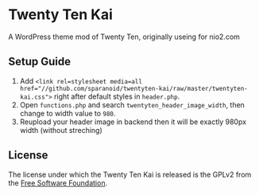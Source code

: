 Twenty Ten Kai
==============

A WordPress theme mod of Twenty Ten, originally useing for nio2.com

Setup Guide
-----------

1. Add `<link rel=stylesheet media=all href="//github.com/sparanoid/twentyten-kai/raw/master/twentyten-kai.css">` right after default styles in `header.php`.
2. Open `functions.php` and search `twentyten_header_image_width`, then change to width value to `980`.
3. Reupload your header image in backend then it will be exactly 980px width (without streching)

License
-------

The license under which the Twenty Ten Kai is released is the GPLv2 from the [Free Software Foundation][fsf].

[fsf]: http://www.fsf.org

